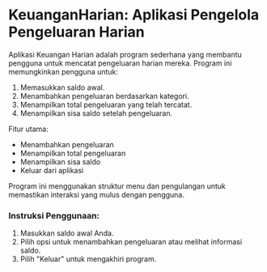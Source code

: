 # KeuanganHarian: Aplikasi Pengelola Pengeluaran Harian

Aplikasi Keuangan Harian adalah program sederhana yang membantu pengguna untuk mencatat pengeluaran harian mereka. Program ini memungkinkan pengguna untuk:

1. Memasukkan saldo awal.
2. Menambahkan pengeluaran berdasarkan kategori.
3. Menampilkan total pengeluaran yang telah tercatat.
4. Menampilkan sisa saldo setelah pengeluaran.

Fitur utama:
- Menambahkan pengeluaran
- Menampilkan total pengeluaran
- Menampilkan sisa saldo
- Keluar dari aplikasi

Program ini menggunakan struktur menu dan pengulangan untuk memastikan interaksi yang mulus dengan pengguna.

### Instruksi Penggunaan:
1. Masukkan saldo awal Anda.
2. Pilih opsi untuk menambahkan pengeluaran atau melihat informasi saldo.
3. Pilih "Keluar" untuk mengakhiri program.
